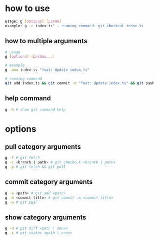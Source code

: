 # how to use

```bash
usage: g [options] [param]
example: g -c index.ts" - running command: git checkout index.ts
```

## how to multiple arguments

```bash
# usage
g [options] [params...]

# example
g -amu index.ts "feat: Update index.ts"

# running command
git add index.ts && git commit -m "feat: Update index.ts" && git push
```

## help command

```bash
g -h # show git command help
```

# options

## pull category arguments

```bash
g -f # git fetch
g -c <branch | path> # git checkout <branch | path>
g -p # git fetch && git pull
```

## commit category arguments

```bash
g -a <path> # git add <path>
g -m <commit title> # git commit -m <commit title>
g -u # git push
```

## show category arguments

```bash
g -d # git diff <path | none>
g -s # git status <path | none>
```
